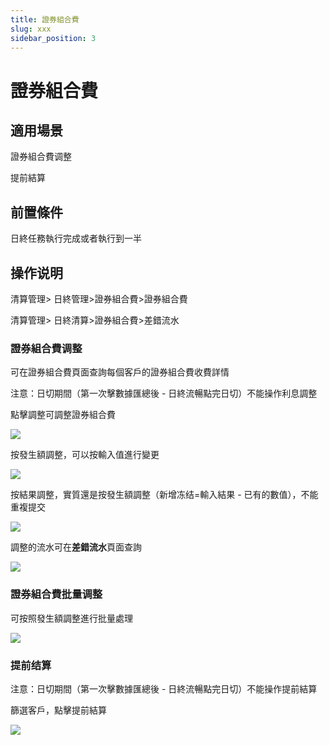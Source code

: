 ```yaml
---
title: 證券組合費
slug: xxx
sidebar_position: 3
---
```



# 證券組合費

## 適用場景

證券組合費调整

提前結算

## 前置條件

日終任務執行完成或者執行到一半

## 操作说明

清算管理&gt; 日終管理&gt;證券組合費&gt;證券組合費

清算管理&gt; 日終清算&gt;證券組合費&gt;差錯流水

### 證券組合費调整

可在證券組合費頁面查詢每個客戶的證券組合費收費詳情

注意：日切期間（第一次擊數據匯總後 - 日終流暢點完日切）不能操作利息調整

點擊調整可調整證券組合費

<img src="/assets/Omdkb6QDioKGO3xUp7lcEkBvnzb.png" src-width="2902" src-height="1548" align="center"/>

按發生額調整，可以按輸入值進行變更

<img src="/assets/PIbMbYbjuo9Mc2xp3KucV5bInab.png" src-width="2928" src-height="1558" align="center"/>

按結果調整，實質還是按發生額調整（新增冻结=輸入結果 - 已有的數值），不能重複提交

<img src="/assets/EQMNbyieVoCRz9xdhaJc8E1MnGh.png" src-width="2916" src-height="1544" align="center"/>

調整的流水可在**差錯流水**頁面查詢

<img src="/assets/GNCxbtwEjoekOZxStaacj1lbnBd.png" src-width="2496" src-height="1402" align="center"/>

### 證券組合費批量调整

可按照發生額調整進行批量處理

<img src="/assets/PTlKb6uf8oXjX1xBHX1cA4wXnNg.png" src-width="2918" src-height="1556" align="center"/>

### 提前结算

注意：日切期間（第一次擊數據匯總後 - 日終流暢點完日切）不能操作提前結算

篩選客戶，點擊提前結算

<img src="/assets/F6fPbCF3aoj03Ex5zi9cSB91n1g.png" src-width="2910" src-height="1560" align="center"/>

